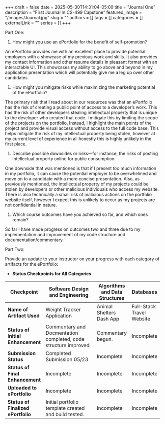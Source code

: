 +++ 
draft = false
date = 2025-05-30T14:31:04-05:00
title = "Journal One"
description = "First Journal In CS-499 Capstone"
featured_image = "/images/Journal.jpg"
slug = ""
authors = []
tags = []
categories = []
externalLink = ""
series = []
+++

Part One:

1.  How might you use an ePortfolio for the benefit of self-promotion?

An ePortfolio provides me with an excellent place to provide potential
employers with a showcase of my previous work and skills. It also
provides my contact information and other resume details in pleasant
format with an interactable UI. This showcases my ability to go above
and beyond in my application presentation which will potentially give me
a leg up over other candidates.

1.  How might you mitigate risks while maximizing the marketing
    potential of the ePortfolio?

The primary risk that I read about in our resources was that an
ePortfolio has the risk of creating a public point of access to a
developer’s work. This has the risk of other developers stealing
intellectual property that is unique to the developer who created that
code. I mitigate this by limiting the scope of the projects on the
portfolio, Instead, I highlight the main points of the project and
provide visual access without access to the full code base. This helps
mitigate the risk of my intellectual property being stolen, however at
my current level of experience in all honestly this is highly unlikely
in the first place.

1.  Describe possible downsides or risks—for instance, the risks of
    posting intellectual property online for public consumption.

One downside that was mentioned is that if I present too much
information in my portfolio, it can cause the potential employer to be
overwhelmed and move on to a candidate with a more concise presentation.
Also, as previously mentioned, the intellectual property of my projects
could be stolen by developers or other malicious individuals who access
my website. There is also technically a small risk of malicious actions
on the portfolio website itself, however I expect this is unlikely to
occur as my projects are not confidential in nature.

1.  Which course outcomes have you achieved so far, and which ones
    remain?

So far I have made progress on outcomes two and three due to my
implementation and improvement of my code structure and
documentation/commentary.

Part Two:

Provide an update to your instructor on your progress with each category
of artifacts for the ePortfolio:

- **Status Checkpoints for All Categories**

<table>
<colgroup>
<col style="width: 22%" />
<col style="width: 38%" />
<col style="width: 22%" />
<col style="width: 16%" />
</colgroup>
<thead>
<tr>
<th style="text-align: center;"><strong>Checkpoint</strong></th>
<th style="text-align: center;"><strong>Software Design and
Engineering</strong></th>
<th style="text-align: center;"><strong>Algorithms and Data
Structures</strong></th>
<th style="text-align: center;"><strong>Databases</strong></th>
</tr>
</thead>
<tbody>
<tr>
<td><strong>Name of Artifact Used</strong></td>
<td>Weight Tracker Application</td>
<td>Animal Shelters Dash App</td>
<td>Full-Stack Travel Website</td>
</tr>
<tr>
<td><strong>Status of Initial Enhancement</strong></td>
<td>Commentary and Docmentation completed, code structure improved</td>
<td>Commentary begun.</td>
<td>Incomplete</td>
</tr>
<tr>
<td><strong>Submission Status</strong></td>
<td>Completed Submission 05/23</td>
<td>Incomplete</td>
<td>Incomplete</td>
</tr>
<tr>
<td><strong>Status of Final Enhancement</strong></td>
<td>Incomplete</td>
<td>Incomplete</td>
<td>Incomplete</td>
</tr>
<tr>
<td><strong>Uploaded to ePortfolio</strong></td>
<td>Incomplete</td>
<td>Incomplete</td>
<td>Incomplete</td>
</tr>
<tr>
<td><strong>Status of Finalized ePortfolio</strong></td>
<td>Initial portfolio template created and build tested.</td>
<td>Incomplete</td>
<td>Incomplete</td>
</tr>
</tbody>
</table>
